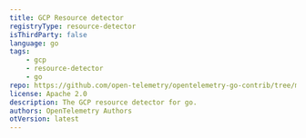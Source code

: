 ```yaml
---
title: GCP Resource detector
registryType: resource-detector
isThirdParty: false
language: go
tags:
    - gcp
    - resource-detector
    - go
repo: https://github.com/open-telemetry/opentelemetry-go-contrib/tree/main/detectors/gcp
license: Apache 2.0
description: The GCP resource detector for go.
authors: OpenTelemetry Authors
otVersion: latest
---
```

